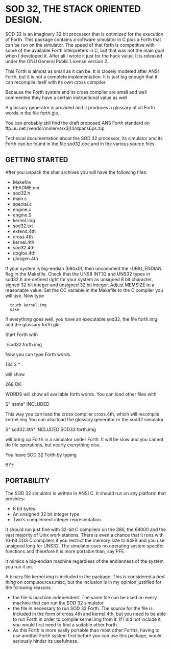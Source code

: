 # SOD 32, THE STACK ORIENTED DESIGN.

SOD 32 is an imaginary 32 bit processor that is optimized for the execution
of Forth. This package contains a software simulator in C plus a Forth that
can be run on the simulator. The speed of that forth is competitive with
some of the available Forth interpreters in C, but that was not the main
goal when I developed it. After all I wrote it just for the hack value.
It is released under the GNU General Public License version 2.

This Forth is almost as small as it can be. It is closely modeled after ANSI
Forth, but it is not a complete implementation. It is just big enough that
it can recompile itself with its own cross compiler. 

Because the Forth system and its cross compiler are small and well commented
they have a certain instructional value as well.

A glossary generator is provided and it produces a glossary of all Forth
words in the file forth.glo.

You can probably still find the draft proposed ANS Forth standard on
   ftp.uu.net:/vendor/minerva/x3j14/dpans6ps.zip

Technical documentation about the SOD 32 processor, its simulator and
its Forth can be found in the file sod32.doc and in the various source
files.

## GETTING STARTED

After you unpack the shar archives you will have the following files:
* Makefile
* README.md
* sod32.h
* main.c
* special.c
* engine.c
* engine.S
* kernel.img
* sod32.txt
* extend.4th
* cross.4th
* kernel.4th
* sod32.4th
* doglos.4th
* glosgen.4th

If your system is big-endian (680x0), then uncomment the -DBIG_ENDIAN flag
in the Makefile. Check that the UNS8 INT32 and UNS32 types in sod32.h are 
defined right for your system as unsigned 8 bit character, signed 32 bit
integer and unsigned 32 bit integer. Adjust MEMSIZE to a reasonable value.
Set the CC variable in the Makefile to the C compiler you will use. 
Now type 
```  
  touch kernel.img
  make
```

If everything goes well, you have an executable sod32, the file forth.img
and the glossary forth.glo.

Start Forth with

 ./sod32 forth.img

Now you can type Forth words. 

134 2 * .

will show 

268 OK

WORDS will show all available forth words.
You can load other files with

S" name" INCLUDED

This way you can load the cross compiler cross.4th, which will recompile
kernel.img You can also load the glossary generator or the sod32 simulator.

S" sod32.4th" INCLUDED
SOD32 forth.img

will bring up Forth in a simulator under Forth. It will be slow and you
cannot do file operations, but nearly everything else.

You leave SOD 32 Forth by typing

BYE

## PORTABILITY

The SOD 32 simulator is written in ANSI C. It should run on any platform
that provides:
  - 8 bit bytes.
  - An unsigned 32 bit integer type.
  - Two's complement integer representation.

It should run just fine with 32-bit C compilers on the 386, the 68000 and the
vast majority of Unix work stations. There is even a chance that it runs
with 16-bit DOS C compilers if you restrict the memory size to 64kB and you
use unsigned long for UNS32. The simulator uses no operating system specific
functions and therefore it is more portable than, say PFE.

It mimics a big-endian machine regardless of the endianness of the system
you run it on. 

A binary file kernel.img is included in the package. This is considered a
_bad thing_ on comp.sources.misc, but the inclusion is in my opinion
justified for the following reasons.
* the file is machine independent. The same file can be used on every
  machine that can run the SOD 32 simulator.
* the file in necessary to run SOD 32 Forth. The source for the file is
  included in the form of cross.4th and kernel.4th, but you need to be able
  to run Forth in order to compile kernel.img from it. If I did not 
  include it, you would first need to find a suitable other Forth.
* As this Forth is more easily portable than most other Forths, having
  to use another Forth system first before you can use this package,
  would seriously hinder its usefulness.

  
